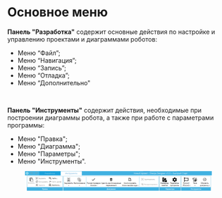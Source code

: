 # Основное меню

**Панель "Разработка"** содержит основные действия по настройке и управлению проектами и диаграммами роботов:

* Меню “Файл”;
* Меню “Навигация”;
* Меню “Запись”;
* Меню “Отладка”;
* Меню “Дополнительно"

<figure><img src="https://lh7-rt.googleusercontent.com/docsz/AD_4nXfO8VEF9JfvQMlzdC3M2wW6HgAc2hSkEwDwsQkuq4mBXPHcwuaDtEjT6bNiiOLayIuyffqHNRllBSyuIJyJGjOcab9oZ0cZmpoa1NoUVXPSGlKZLZ3NQz_I9z_6cBkT6dt54YTnb6aEYkDOoU89yTPvWs0E?key=MBC6hVHKTrgfBdJNL64AXQ" alt=""><figcaption></figcaption></figure>

**Панель "Инструменты"** содержит действия, необходимые при построении диаграммы робота, а также  при работе с параметрами программы:

* Меню "Правка";
* Меню "Диаграмма";
* Меню "Параметры";
* Меню "Инструменты".

<figure><img src="../../../.gitbook/assets/image (61).png" alt=""><figcaption></figcaption></figure>

